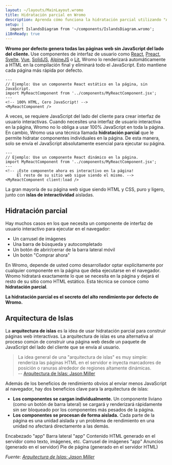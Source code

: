 ```yaml
---
layout: ~/layouts/MainLayout.wromo
title: Hidratación parcial en Wromo
description: Aprenda cómo funciona la hidratación parcial utilizando "Arquitectura de islas" en Wromo.
setup: |
  import IslandsDiagram from '~/components/IslandsDiagram.wromo';
i18nReady: true
---
```


**Wromo por defecto genera todas las páginas web sin JavaScript del lado del cliente.** Use componentes de interfaz de usuario como [React](https://reactjs.org/), [Preact](https://preactjs.com/), [Svelte](https://svelte.dev/), [Vue](https://vuejs.org/), [SolidJS](https://www.solidjs.com/), [AlpineJS](https://alpinejs.dev/) o [Lit](https://lit.dev/), Wromo lo renderizará automáticamente a HTML en la compilación final y eliminará todo el JavaScript. Esto mantiene cada página más rápida por defecto.

```wromo
---
// Ejemplo: Use un componente React estático en la página, sin JavaScript.
import MyReactComponent from '../components/MyReactComponent.jsx';
---
<!-- 100% HTML, Cero JavaScript! -->
<MyReactComponent />
```

A veces, se requiere JavaScript del lado del cliente para crear interfaz de usuario interactivas. Cuando necesites una interfaz de usuario interactiva en la página, Wromo no lo obliga a usar 100% JavaScript en toda la página. En cambio, Wromo usa una técnica llamada **hidratación parcial** que le permite hidratar componentes individuales en la página. De esta manera, solo se envía el JavaScript absolutamente esencial para ejecutar su página.

```wromo
---
// Ejemplo: Use un componente React dinámico en la página.
import MyReactComponent from '../components/MyReactComponent.jsx';
---
<!-- ¡Este componente ahora es interactivo en la página! 
     El resto de su sitio web sigue siendo el mismo. -->
<MyReactComponent client:load />
```

La gran mayoría de su página web sigue siendo HTML y CSS, puro y ligero, junto con **islas de interactividad** aisladas.

## Hidratación parcial

Hay muchos casos en los que necesita un componente de interfaz de usuario interactivo para ejecutar en el navegador:

- Un carrusel de imágenes
- Una barra de búsqueda y autocompletado
- Un botón de abrir/cerrar de la barra lateral móvil
- Un botón "Comprar ahora"

En Wromo, depende de usted como desarrollador optar explícitamente por cualquier componente en la página que deba ejecutarse en el navegador. Wromo hidratará exactamente lo que se necesita en la página y dejará el resto de su sitio como HTML estático. Esta técnica se conoce como **hidratación parcial**.

**La hidratación parcial es el secreto del alto rendimiento por defecto de Wromo.**

## Arquitectura de Islas

La **arquitectura de islas** es la idea de usar hidratación parcial para construir páginas web interactivas. La arquitectura de islas es una alternativa al proceso común de construir una página web desde un paquete de JavaScript del lado del cliente que se envía al usuario.

> La idea general de una "arquitectura de islas" es muy simple: renderiza las páginas HTML en el servidor e inyecta marcadores de posición o ranuras alrededor de regiones altamente dinámicas.
> <br/> -- [Arquitectura de Islas: Jason Miller](https://jasonformat.com/islands-architecture/)

Además de los beneficios de rendimiento obvios al enviar menos JavaScript al navegador, hay dos beneficios clave para la arquitectura de islas:

- **Los componentes se cargan individualmente.** Un componente liviano (como un botón de barra lateral) se cargará y renderizará rápidamente sin ser bloqueado por los componentes más pesados ​​de la página.
- **Los componentes se procesan de forma aislada.** Cada parte de la página es una unidad aislada y un problema de rendimiento en una unidad no afectará directamente a las demás.

<IslandsDiagram>
    <Fragment slot="headerApp">Encabezado "app"</Fragment>
    <Fragment slot="sidebarApp">Barra lateral "app"</Fragment>
    <Fragment slot="main">
        Contenido HTML generado en el servidor como texto, imágenes, etc.
    </Fragment>
    <Fragment slot="carouselApp">Carrusel de imágenes "app"</Fragment>
    <Fragment slot="advertisement">Anuncios<br/>(generado en el servidor)</Fragment>
    <Fragment slot="footer">Pie de página (generado en el servidor HTML)</Fragment>
</IslandsDiagram>

_Fuente: [Arquitectura de Islas: Jason Miller](https://jasonformat.com/islands-architecture/)_
